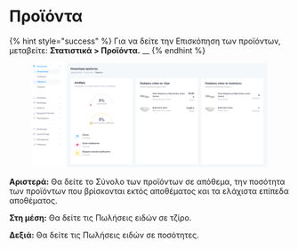 # Προϊόντα

{% hint style="success" %}
Για να δείτε την Επισκόπηση των προϊόντων, μεταβείτε: **Στατιστικά > Προϊόντα.** __&#x20;
{% endhint %}

<figure><img src="../.gitbook/assets/ScreenHunter 52.png" alt=""><figcaption></figcaption></figure>

**Αριστερά:** Θα δείτε το Σύνολο των προϊόντων σε απόθεμα, την ποσότητα των προϊόντων που βρίσκονται εκτός αποθέματος και τα ελάχιστα επίπεδα αποθέματος.&#x20;

**Στη μέση:** Θα δείτε τις Πωλήσεις ειδών σε τζίρο.

**Δεξιά:** Θα δείτε τις Πωλήσεις ειδών σε ποσότητες.



